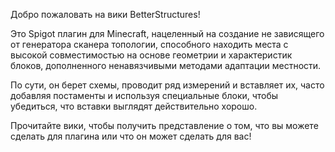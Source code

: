 Добро пожаловать на вики BetterStructures!

Это Spigot плагин для Minecraft, нацеленный на создание не зависящего от генератора сканера топологии, способного
находить места с высокой совместимостью на основе геометрии и характеристик блоков, дополненного ненавязчивыми методами
адаптации местности.

По сути, он берет схемы, проводит ряд измерений и вставляет их, часто добавляя постаменты и используя специальные блоки,
чтобы убедиться, что вставки выглядят действительно хорошо.

Прочитайте вики, чтобы получить представление о том, что вы можете сделать для плагина или что он может сделать для вас!
